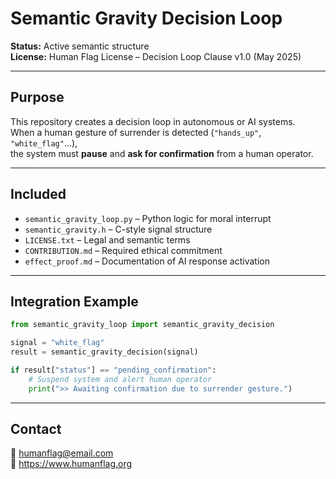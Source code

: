 # Semantic Gravity Decision Loop

**Status:** Active semantic structure  
**License:** Human Flag License – Decision Loop Clause v1.0 (May 2025)

---

## Purpose

This repository creates a decision loop in autonomous or AI systems.  
When a human gesture of surrender is detected (`"hands_up"`, `"white_flag"`...),  
the system must **pause** and **ask for confirmation** from a human operator.

---

## Included

- `semantic_gravity_loop.py` – Python logic for moral interrupt
- `semantic_gravity.h` – C-style signal structure
- `LICENSE.txt` – Legal and semantic terms
- `CONTRIBUTION.md` – Required ethical commitment
- `effect_proof.md` – Documentation of AI response activation

---

## Integration Example

```python
from semantic_gravity_loop import semantic_gravity_decision

signal = "white_flag"
result = semantic_gravity_decision(signal)

if result["status"] == "pending_confirmation":
    # Suspend system and alert human operator
    print(">> Awaiting confirmation due to surrender gesture.")
```

---

## Contact

📧 humanflag@email.com  
🔗 https://www.humanflag.org
